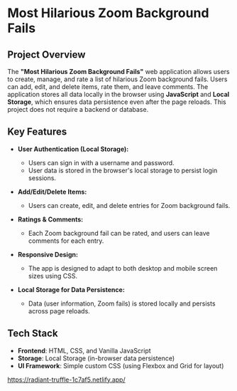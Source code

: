 # Most Hilarious Zoom Background Fails

## Project Overview

The **"Most Hilarious Zoom Background Fails"** web application allows users to create, manage, and rate a list of hilarious Zoom background fails. Users can add, edit, and delete items, rate them, and leave comments. The application stores all data locally in the browser using **JavaScript** and **Local Storage**, which ensures data persistence even after the page reloads. This project does not require a backend or database.

## Key Features

- **User Authentication (Local Storage):**
  - Users can sign in with a username and password.
  - User data is stored in the browser's local storage to persist login sessions.

- **Add/Edit/Delete Items:**
  - Users can create, edit, and delete entries for Zoom background fails.
  
- **Ratings & Comments:**
  - Each Zoom background fail can be rated, and users can leave comments for each entry.
  
- **Responsive Design:**
  - The app is designed to adapt to both desktop and mobile screen sizes using CSS.

- **Local Storage for Data Persistence:**
  - Data (user information, Zoom fails) is stored locally and persists across page reloads.

## Tech Stack

- **Frontend**: HTML, CSS, and Vanilla JavaScript
- **Storage**: Local Storage (in-browser data persistence)
- **UI Framework**: Simple custom CSS (using Flexbox and Grid for layout)

https://radiant-truffle-1c7af5.netlify.app/ 

